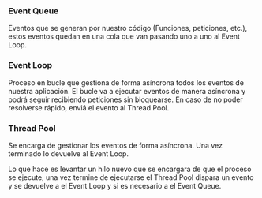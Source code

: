 
### **Event Queue**

Eventos que se generan por nuestro código (Funciones, peticiones, etc.), estos eventos quedan en una cola que van pasando uno a uno al Event Loop.


### **Event Loop**

Proceso en bucle que gestiona de forma asíncrona todos los eventos de nuestra aplicación. El bucle va a ejecutar eventos de manera asíncrona y podrá seguir recibiendo peticiones sin bloquearse. En caso de no poder resolverse rápido, enviá el evento al Thread Pool.


### **Thread Pool**

Se encarga de gestionar los eventos de forma asíncrona. Una vez terminado lo devuelve al Event Loop.

Lo que hace es levantar un hilo nuevo que se encargara de que el proceso se ejecute, una vez termine de ejecutarse el Thread Pool dispara un evento y se devuelve a el Event Loop y si es necesario a el Event Queue.
